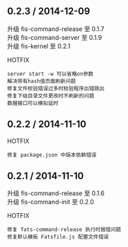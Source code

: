 ## 0.2.3 / 2014-12-09

升级 fis-command-release 至 0.1.7  
升级 fis-command-server 至 0.1.9  
升级 fis-kernel 至 0.2.1 

HOTFIX
    
    server start -w 可以省略on参数
	解决带有hash值页面刷新问题
	修复文件校验错误过多时校验程序出错跳出
	修复下级目录文件更改时不刷新的问题  
	数据接口可以模拟延时  

## 0.2.2 / 2014-11-10

HOTFIX
    
    修复 package.json 中版本依赖错误    

## 0.2.1 / 2014-11-10

升级 fis-command-release 至 0.1.6  
升级 fis-command-init 至 0.2.0

HOTFIX
    
    修复 fats-command-release 执行时报错问题
	修复默认模板 Fatsfile.js 配置文件错误